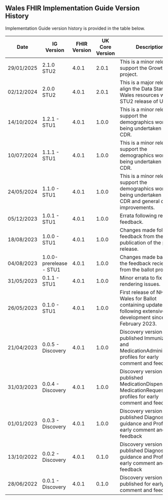 ## Wales FHIR Implementation Guide Version History

Implementation Guide version history is provided in the table below. 


<table class="table table-striped">
	<thead>
		<tr>
			<th scope="col">Date</th>
			<th scope="col">IG Version</th>
			<th scope="col">FHIR Version</th>
			<th scope="col">UK Core Version</th>
			<th scope="col">Description</th>
			<th scope="col">Guide</th>
			<th scope="col">Release Note</th>
			<th scope="col">Package</th>
		</tr>
	</thead>
	<tbody>
		<tr>
<td scope="row">29/01/2025</td>
			<td>2.1.0 STU2</td>
			<td>4.0.1</td>
			<td>2.0.1</td>
			<td>This is a minor release to support the Growth Chart project.</td>
			<td>
				<a href="https://simplifier.net/guide/fhir-standards-wales-implementation-guide?version=2.1.0">Home Page</a>
			</td>
			<td><a href="https://simplifier.net/guide/fhir-standards-wales-implementation-guide/Home/Help-and-Support/Release-Notes?version=2.0.0">Release Notes</a></td>
			<td>
				<a href="https://simplifier.net/packages/fhir.r4.wales/2.1.0">fhir.r4.wales 2.1.0</a>
			</td>
		</tr>
		<tr>
			<td scope="row">02/12/2024</td>
			<td>2.0.0 STU2</td>
			<td>4.0.1</td>
			<td>2.0.1</td>
			<td>This is a major release to align the Data Standards Wales resources with the STU2 release of UK Core</td>
			<td>
				<a href="https://simplifier.net/guide/fhir-standards-wales-implementation-guide?version=2.0.0">Home Page</a>
			</td>
			<td><a href="https://simplifier.net/guide/fhir-standards-wales-implementation-guide/Home/Help-and-Support/Release-Notes?version=2.0.0">Release Notes</a></td>
			<td>
				<a href="https://simplifier.net/packages/fhir.r4.wales/2.0.0">fhir.r4.wales 2.0.0</a>
			</td>
		</tr>
		<tr>
			<td scope="row">14/10/2024</td>
			<td>1.2.1 - STU1</td>
			<td>4.0.1</td>
			<td>1.0.0</td>
			<td>This is a minor release to support the demographics work being undertaken in the CDR.</td>
			<td>
				<a href="https://simplifier.net/guide/fhir-standards-wales-implementation-guide?version=1.2.1">Home Page</a>
			</td>
			<td><a href="https://simplifier.net/guide/fhir-standards-wales-implementation-guide/Home/Help-and-Support/Release-Notes?version=1.2.1">Release Notes</a></td>
			<td>
				<a href="https://simplifier.net/packages/fhir.r4.wales.STU1/1.2.1">fhir.r4.wales 1.2.1</a>
			</td>
		</tr>
		<tr>
			<td scope="row">10/07/2024</td>
			<td>1.1.1 - STU1</td>
			<td>4.0.1</td>
			<td>1.0.0</td>
			<td>This is a minor release to support the demographics work being undertaken in the CDR.</td>
			<td>
				<a href="https://simplifier.net/guide/fhir-standards-wales-implementation-guide?version=1.1.1">Home Page</a>
			</td>
			<td><a href="https://simplifier.net/guide/fhir-Implementation-Guide/Home/Help-and-Support/Release-Notes?version=1.1.1">Release Notes</a></td>
			<td>
				<a href="https://simplifier.net/packages/fhir.r4.wales.STU1/1.1.1">fhir.r4.wales 1.1.0</a>
			</td>
		</tr>
		<tr>
			<td scope="row">24/05/2024</td>
			<td>1.1.0 - STU1</td>
			<td>4.0.1</td>
			<td>1.0.0</td>
			<td>This is a minor release to support the demographics work being undertaken in the CDR and general quality improvements.</td>
			<td>
				<a href="https://simplifier.net/guide/fhir-standards-wales-implementation-guide?version=1.1.0">Home Page</a>
			</td>
			<td><a href="https://simplifier.net/guide/fhir-Implementation-Guide/Home/Help-and-Support/Release-Notes?version=1.1.0">Release Notes</a></td>
			<td>
				<a href="https://simplifier.net/packages/fhir.r4.wales.STU1/1.1.0">fhir.r4.wales 1.1.0</a>
			</td>
		</tr>
		<tr>
			<td scope="row">05/12/2023</td>
			<td>1.0.1 - STU1</td>
			<td>4.0.1</td>
			<td>1.0.0</td>
			<td>Errata following release feedback.</td>
			<td>
				<a href="https://simplifier.net/guide/fhir-standards-wales-implementation-guide?version=1.0.1">Home Page</a>
			</td>
			<td><a href="https://simplifier.net/guide/fhir-standards-wales-implementation-guide/Home/Help-and-Support/Release-Notes?version=1.0.1">Release Notes</a></td></td>
			<td>
				<a href="https://simplifier.net/packages/fhir.r4.wales.STU1/1.0.1">fhir.r4.wales 1.0.1</a>
			</td>
		</tr>
		<tr>
			<td scope="row">18/08/2023</td>
			<td>1.0.0 - STU1</td>
			<td>4.0.1</td>
			<td>1.0.0</td>
			<td>Changes made following feedback from the publication of the pre-release.</td>
			<td>
				<a href="https://simplifier.net/guide/fhir-standards-wales-implementation-guide?version=1.0.0">Home Page</a>
			</td>
			<td></td>
			<td>
				<a href="https://simplifier.net/packages/fhir.r4.wales.STU1/1.0.0">fhir.r4.wales 1.0.0</a>
			</td>
		</tr>
		<tr>
			<td scope="row">04/08/2023</td>
			<td>1.0.0-prerelease - STU1</td>
			<td>4.0.1</td>
			<td>1.0.0</td>
			<td>Changes made based on the feedback recieved from the ballot process</td>
			<td>
				<a href="https://simplifier.net/guide/fhir-standards-wales-implementation-guide?version=1.0.0-prerelease">Home Page</a>
			</td>
			<td></td>
			<td>
				<a href="https://simplifier.net/packages/fhir.r4.wales.STU1/1.0.0-prerelease">fhir.r4.wales 1.0.0-prerelease</a>
			</td>
		</tr>
		<tr>
			<td scope="row">31/05/2023</td>
			<td>0.1.1 - STU1</td>
			<td>4.0.1</td>
			<td>1.0.0</td>
			<td>Minor errata to fix asset rendering issues.</td>
			<td>
				<a href="https://simplifier.net/guide/fhir-standards-wales-implementation-guide?version=0.1.1-ballot">Home Page</a>
			</td>
			<td></td>
			<td>
				<a href="https://simplifier.net/packages/fhir.r4.wales.STU1/0.1.1-ballot">fhir.r4.wales 0.1.1-ballot</a>
			</td>
		</tr>
		<tr>
			<td scope="row">26/05/2023</td>
			<td>0.1.0 - STU1</td>
			<td>4.0.1</td>
			<td>1.0.0</td>
			<td>First release of NHS Wales for Ballot containing updates following extensive development since February 2023.</td>
			<td>Withdrawn</td>
			<td></td>
			<td>Unlisted</td>
		</tr>
		<tr>
			<td scope="row">21/04/2023</td>
			<td>0.0.5 - Discovery</td>
			<td>4.0.1</td>
			<td>1.0.0</td>
			<td>Discovery version - published Immunization and MedicationAdministration profiles for early comment and feedback</td>
			<td>
				<a href="https://simplifier.net/guide/fhir-standards-wales-implementation-guide?version=0.0.5-discovery">Home Page</a>
			</td>
			<td></td>
			<td>
				<a href="https://simplifier.net/packages/fhir.r4.wales.discovery/0.0.5">fhir.r4.wales 0.0.5-discovery</a>
			</td>
		</tr>
		<tr>
			<td scope="row">31/03/2023</td>
			<td>0.0.4 - Discovery</td>
			<td>4.0.1</td>
			<td>1.0.0</td>
			<td>Discovery version - published MedicationDispense and MedicationRequest profiles for early comment and feedback</td>
			<td>
				<a href="https://simplifier.net/guide/fhir-standards-wales-implementation-guide?version=0.0.4-discovery">Home Page</a>
			</td>
			<td></td>
			<td>
				<a href="https://simplifier.net/packages/fhir.r4.wales.discovery/0.0.4">fhir.r4.wales 0.0.4-discovery</a>
			</td>
		</tr>
		<tr>
			<td scope="row">01/01/2023</td>
			<td>0.0.3 - Discovery</td>
			<td>4.0.1</td>
			<td>1.0.0</td>
			<td>Discovery version - published Diagnostics guidance and Profiles for early comment and feedback</td>
			<td>
				<a href="https://simplifier.net/guide/fhir-standards-wales-implementation-guide?version=0.0.3-discovery">Home Page</a>
			</td>
			<td></td>
			<td>
				<a href="https://simplifier.net/packages/fhir.r4.wales.discovery/0.0.3">fhir.r4.wales 0.0.3-discovery</a>
			</td>
		</tr>
		<tr>
			<td scope="row">13/10/2022</td>
			<td>0.0.2 - Discovery</td>
			<td>4.0.1</td>
			<td>0.1.0</td>
			<td>Discovery version - published Diagnostics guidance and Profiles for early comment and feedback</td>
			<td>
				<a href="https://simplifier.net/guide/fhir-standards-wales-implementation-guide?version=0.0.2-discovery">Home Page</a>
			</td>
			<td></td>
			<td>Not Released</td>
		</tr>
		<tr>
			<td scope="row">28/06/2022</td>
			<td>0.0.1 - Discovery</td>
			<td>4.0.1</td>
			<td>0.1.0</td>
			<td>Discovery version - published for early comment and feedback</td>
			<td>
				<a href="https://simplifier.net/guide/fhir-standards-wales-implementation-guide?version=0.0.1-discovery">Home Page</a>
			</td>
			<td></td>
			<td>
				<a href="https://simplifier.net/packages/fhir.r4.wales.discovery/0.0.1">fhir.r4.wales 0.0.1-discovery</a>
			</td>
		</tr>
	</tbody>
</table>

